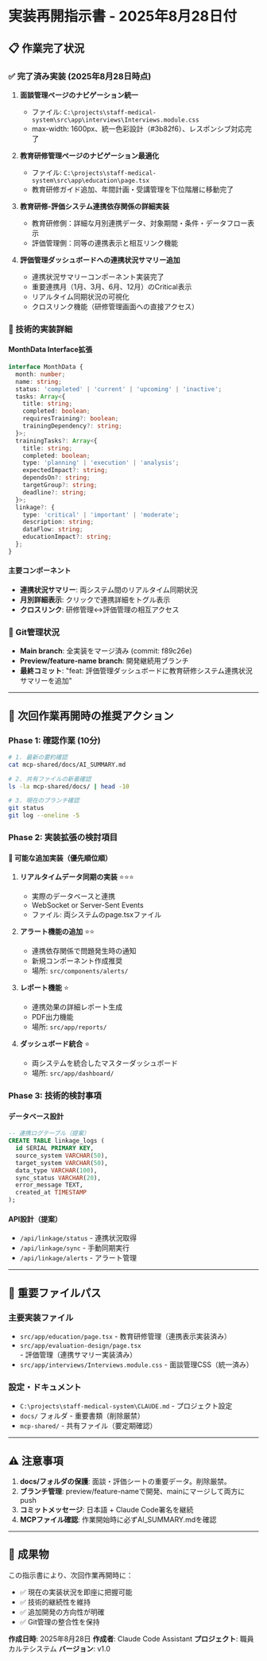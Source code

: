 # 実装再開指示書 - 2025年8月28日付

## 📋 作業完了状況

### ✅ 完了済み実装 (2025年8月28日時点)

1. **面談管理ページのナビゲーション統一**
   - ファイル: `C:\projects\staff-medical-system\src\app\interviews\Interviews.module.css`
   - max-width: 1600px、統一色彩設計（#3b82f6）、レスポンシブ対応完了

2. **教育研修管理ページのナビゲーション最適化**
   - ファイル: `C:\projects\staff-medical-system\src\app\education\page.tsx`
   - 教育研修ガイド追加、年間計画・受講管理を下位階層に移動完了

3. **教育研修-評価システム連携依存関係の詳細実装**
   - 教育研修側：詳細な月別連携データ、対象期間・条件・データフロー表示
   - 評価管理側：同等の連携表示と相互リンク機能

4. **評価管理ダッシュボードへの連携状況サマリー追加**
   - 連携状況サマリーコンポーネント実装完了
   - 重要連携月（1月、3月、6月、12月）のCritical表示
   - リアルタイム同期状況の可視化
   - クロスリンク機能（研修管理画面への直接アクセス）

### 🔧 技術的実装詳細

#### MonthData Interface拡張
```typescript
interface MonthData {
  month: number;
  name: string;
  status: 'completed' | 'current' | 'upcoming' | 'inactive';
  tasks: Array<{
    title: string;
    completed: boolean;
    requiresTraining?: boolean;
    trainingDependency?: string;
  }>;
  trainingTasks?: Array<{
    title: string;
    completed: boolean;
    type: 'planning' | 'execution' | 'analysis';
    expectedImpact?: string;
    dependsOn?: string;
    targetGroup?: string;
    deadline?: string;
  }>;
  linkage?: {
    type: 'critical' | 'important' | 'moderate';
    description: string;
    dataFlow: string;
    educationImpact?: string;
  };
}
```

#### 主要コンポーネント
- **連携状況サマリー**: 両システム間のリアルタイム同期状況
- **月別詳細表示**: クリックで連携詳細をトグル表示
- **クロスリンク**: 研修管理↔評価管理の相互アクセス

### 🎯 Git管理状況
- **Main branch**: 全実装をマージ済み (commit: f89c26e)
- **Preview/feature-name branch**: 開発継続用ブランチ
- **最終コミット**: "feat: 評価管理ダッシュボードに教育研修システム連携状況サマリーを追加"

---

## 🚀 次回作業再開時の推奨アクション

### Phase 1: 確認作業 (10分)
```bash
# 1. 最新の要約確認
cat mcp-shared/docs/AI_SUMMARY.md

# 2. 共有ファイルの新着確認
ls -la mcp-shared/docs/ | head -10

# 3. 現在のブランチ確認
git status
git log --oneline -5
```

### Phase 2: 実装拡張の検討項目

#### 🔄 可能な追加実装（優先順位順）

1. **リアルタイムデータ同期の実装** ⭐⭐⭐
   - 実際のデータベースと連携
   - WebSocket or Server-Sent Events
   - ファイル: 両システムのpage.tsxファイル

2. **アラート機能の追加** ⭐⭐
   - 連携依存関係で問題発生時の通知
   - 新規コンポーネント作成推奨
   - 場所: `src/components/alerts/`

3. **レポート機能** ⭐
   - 連携効果の詳細レポート生成
   - PDF出力機能
   - 場所: `src/app/reports/`

4. **ダッシュボード統合** ⭐
   - 両システムを統合したマスターダッシュボード
   - 場所: `src/app/dashboard/`

### Phase 3: 技術的検討事項

#### データベース設計
```sql
-- 連携ログテーブル（提案）
CREATE TABLE linkage_logs (
  id SERIAL PRIMARY KEY,
  source_system VARCHAR(50),
  target_system VARCHAR(50),
  data_type VARCHAR(100),
  sync_status VARCHAR(20),
  error_message TEXT,
  created_at TIMESTAMP
);
```

#### API設計（提案）
- `/api/linkage/status` - 連携状況取得
- `/api/linkage/sync` - 手動同期実行
- `/api/linkage/alerts` - アラート管理

---

## 📁 重要ファイルパス

### 主要実装ファイル
- `src/app/education/page.tsx` - 教育研修管理（連携表示実装済み）
- `src/app/evaluation-design/page.tsx` - 評価管理（連携サマリー実装済み）
- `src/app/interviews/Interviews.module.css` - 面談管理CSS（統一済み）

### 設定・ドキュメント
- `C:\projects\staff-medical-system\CLAUDE.md` - プロジェクト設定
- `docs/` フォルダ - 重要書類（削除厳禁）
- `mcp-shared/` - 共有ファイル（要定期確認）

---

## ⚠️ 注意事項

1. **docs/フォルダの保護**: 面談・評価シートの重要データ。削除厳禁。
2. **ブランチ管理**: preview/feature-nameで開発、mainにマージして両方にpush
3. **コミットメッセージ**: 日本語 + Claude Code署名を継続
4. **MCPファイル確認**: 作業開始時に必ずAI_SUMMARY.mdを確認

---

## 🎯 成果物

この指示書により、次回作業再開時に：
- ✅ 現在の実装状況を即座に把握可能
- ✅ 技術的継続性を維持
- ✅ 追加開発の方向性が明確
- ✅ Git管理の整合性を保持

**作成日時**: 2025年8月28日
**作成者**: Claude Code Assistant
**プロジェクト**: 職員カルテシステム
**バージョン**: v1.0